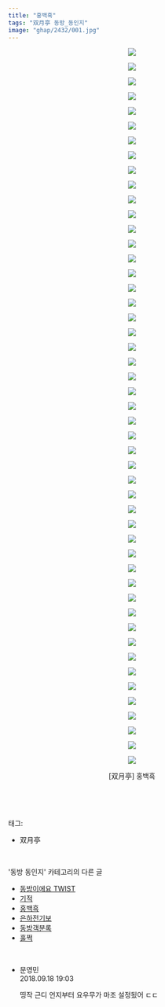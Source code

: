 ```yaml
---
title: "홍백흑"
tags: "双月亭 동방_동인지"
image: "ghap/2432/001.jpg"
---
```

<div class="article">
<p style="text-align: center; clear: none; float: none;"><img src="{{ site.nasurl }}/ghap/2432/001.jpg"/></p>
<p style="text-align: center; clear: none; float: none;"><img src="{{ site.nasurl }}/ghap/2432/002.jpg"/></p>
<p style="text-align: center; clear: none; float: none;"><img src="{{ site.nasurl }}/ghap/2432/003.jpg"/></p>
<p style="text-align: center; clear: none; float: none;"><img src="{{ site.nasurl }}/ghap/2432/004.jpg"/></p>
<p style="text-align: center; clear: none; float: none;"><img src="{{ site.nasurl }}/ghap/2432/005.jpg"/></p>
<p style="text-align: center; clear: none; float: none;"><img src="{{ site.nasurl }}/ghap/2432/006.jpg"/></p>
<p style="text-align: center; clear: none; float: none;"><img src="{{ site.nasurl }}/ghap/2432/007.jpg"/></p>
<p style="text-align: center; clear: none; float: none;"><img src="{{ site.nasurl }}/ghap/2432/008.jpg"/></p>
<p style="text-align: center; clear: none; float: none;"><img src="{{ site.nasurl }}/ghap/2432/009.jpg"/></p>
<p style="text-align: center; clear: none; float: none;"><img src="{{ site.nasurl }}/ghap/2432/010.jpg"/></p>
<p style="text-align: center; clear: none; float: none;"><img src="{{ site.nasurl }}/ghap/2432/011.jpg"/></p>
<p style="text-align: center; clear: none; float: none;"><img src="{{ site.nasurl }}/ghap/2432/012.jpg"/></p>
<p style="text-align: center; clear: none; float: none;"><img src="{{ site.nasurl }}/ghap/2432/013.jpg"/></p>
<p style="text-align: center; clear: none; float: none;"><img src="{{ site.nasurl }}/ghap/2432/014.jpg"/></p>
<p style="text-align: center; clear: none; float: none;"><img src="{{ site.nasurl }}/ghap/2432/015.jpg"/></p>
<p style="text-align: center; clear: none; float: none;"><img src="{{ site.nasurl }}/ghap/2432/016.jpg"/></p>
<p style="text-align: center; clear: none; float: none;"><img src="{{ site.nasurl }}/ghap/2432/017.jpg"/></p>
<p style="text-align: center; clear: none; float: none;"><img src="{{ site.nasurl }}/ghap/2432/018.jpg"/></p>
<p style="text-align: center; clear: none; float: none;"><img src="{{ site.nasurl }}/ghap/2432/019.jpg"/></p>
<p style="text-align: center; clear: none; float: none;"><img src="{{ site.nasurl }}/ghap/2432/020.jpg"/></p>
<p style="text-align: center; clear: none; float: none;"><img src="{{ site.nasurl }}/ghap/2432/021.jpg"/></p>
<p style="text-align: center; clear: none; float: none;"><img src="{{ site.nasurl }}/ghap/2432/022.jpg"/></p>
<p style="text-align: center; clear: none; float: none;"><img src="{{ site.nasurl }}/ghap/2432/023.jpg"/></p>
<p style="text-align: center; clear: none; float: none;"><img src="{{ site.nasurl }}/ghap/2432/024.jpg"/></p>
<p style="text-align: center; clear: none; float: none;"><img src="{{ site.nasurl }}/ghap/2432/025.jpg"/></p>
<p style="text-align: center; clear: none; float: none;"><img src="{{ site.nasurl }}/ghap/2432/026.jpg"/></p>
<p style="text-align: center; clear: none; float: none;"><img src="{{ site.nasurl }}/ghap/2432/027.jpg"/></p>
<p style="text-align: center; clear: none; float: none;"><img src="{{ site.nasurl }}/ghap/2432/028.jpg"/></p>
<p style="text-align: center; clear: none; float: none;"><img src="{{ site.nasurl }}/ghap/2432/029.jpg"/></p>
<p style="text-align: center; clear: none; float: none;"><img src="{{ site.nasurl }}/ghap/2432/030.jpg"/></p>
<p style="text-align: center; clear: none; float: none;"><img src="{{ site.nasurl }}/ghap/2432/031.jpg"/></p>
<p style="text-align: center; clear: none; float: none;"><img src="{{ site.nasurl }}/ghap/2432/032.jpg"/></p>
<p style="text-align: center; clear: none; float: none;"><img src="{{ site.nasurl }}/ghap/2432/033.jpg"/></p>
<p style="text-align: center; clear: none; float: none;"><img src="{{ site.nasurl }}/ghap/2432/034.jpg"/></p>
<p style="text-align: center; clear: none; float: none;"><img src="{{ site.nasurl }}/ghap/2432/035.jpg"/></p>
<p style="text-align: center; clear: none; float: none;"><img src="{{ site.nasurl }}/ghap/2432/036.jpg"/></p>
<p style="text-align: center; clear: none; float: none;"><img src="{{ site.nasurl }}/ghap/2432/037.jpg"/></p>
<p style="text-align: center; clear: none; float: none;"><img src="{{ site.nasurl }}/ghap/2432/038.jpg"/></p>
<p style="text-align: center; clear: none; float: none;"><img src="{{ site.nasurl }}/ghap/2432/039.jpg"/></p>
<p style="text-align: center; clear: none; float: none;"><img src="{{ site.nasurl }}/ghap/2432/040.jpg"/></p>
<p style="text-align: center; clear: none; float: none;"><img src="{{ site.nasurl }}/ghap/2432/041.jpg"/></p>
<p style="text-align: center; clear: none; float: none;"><img src="{{ site.nasurl }}/ghap/2432/042.jpg"/></p>
<p style="text-align: center; clear: none; float: none;"><img src="{{ site.nasurl }}/ghap/2432/043.jpg"/></p>
<p style="text-align: center; clear: none; float: none;"><img src="{{ site.nasurl }}/ghap/2432/044.jpg"/></p>
<p style="text-align: center; clear: none; float: none;"><img src="{{ site.nasurl }}/ghap/2432/045.jpg"/></p>
<p style="text-align: center; clear: none; float: none;"><img src="{{ site.nasurl }}/ghap/2432/046.jpg"/></p>
<p style="text-align: center; clear: none; float: none;"><img src="{{ site.nasurl }}/ghap/2432/047.jpg"/></p>
<p style="text-align: center; clear: none; float: none;"><img src="{{ site.nasurl }}/ghap/2432/048.jpg"/></p>
<p style="text-align: center; clear: none; float: none;"><img src="{{ site.nasurl }}/ghap/2432/049.jpg"/></p>
<p style="text-align: center; clear: none; float: none;">[双月亭] 홍백흑</p>
<p><br/></p>
</div><br/>
<div class="tagTrail">
<p>태그: </p>
<ul>
<li>双月亭</li>
</ul>
</div><br/>
<div class="another">
<p>'동방 동인지' 카테고리의 다른 글</p>
<ul>
<li><a href="/2016-10-04-ghap_2434">동방이에요 TWIST</a></li>
<li><a href="/2016-10-04-ghap_2433">기적</a></li>
<li><a href="/2016-10-04-ghap_2432">홍백흑</a></li>
<li><a href="/2016-10-04-ghap_2431">은하전기보</a></li>
<li><a href="/2016-10-04-ghap_2430">동방객분록</a></li>
<li><a href="/2016-10-03-ghap_2429">훌쩍</a></li>
</ul>
</div><br/>
<div class="cb_module cb_fluid">
<div class="cb_wrt cb_profile">
<div class="comment">
<ul>
<li class="cb_thumb_off" id="comment15335225">
<div class="cb_comment_area">
<div class="cb_info_area">
<div class="cb_section">
<span class="cb_nick_name">문영민</span>
</div>
<div class="cb_section">
<span class="cb_date">2018.09.18 19:03 </span>
</div>
</div>
<div class="cb_dsc_comment">
<p class="cb_dsc">
											띵작 근디 언지부터 요우무가 마조 설정됬어 ㄷㄷ
										</p>
</div>
</div></li>
</ul>
</div>
</div><!-- commentList close -->
</div><br/>
